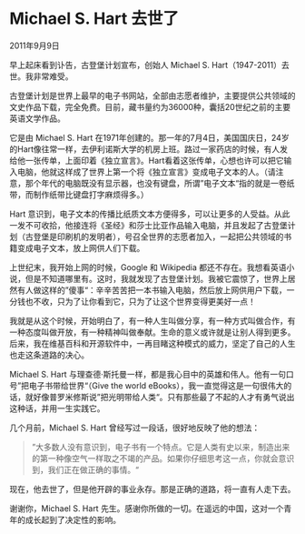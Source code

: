# Michael S. Hart 去世了

2011年9月9日

早上起床看到讣告，古登堡计划宣布，创始人 Michael S. Hart（1947-2011）去世。我非常难受。

古登堡计划是世界上最早的电子书网站，全部由志愿者维护，主要提供公共领域的文史作品下载，完全免费。目前，藏书量约为36000种，囊括20世纪之前的主要英语文学作品。

它是由 Michael S. Hart 在1971年创建的。那一年的7月4日，美国国庆日，24岁的Hart像往常一样，去伊利诺斯大学的机房上班。路过一家药店的时候，有人发给他一张传单，上面印着《独立宣言》。Hart看着这张传单，心想也许可以把它输入电脑，他就这样成了世界上第一个将《独立宣言》变成电子文本的人。（请注意，那个年代的电脑既没有显示器，也没有键盘，所谓”电子文本“指的就是一卷纸带，而制作纸带比键盘打字麻烦得多。）

Hart 意识到，电子文本的传播比纸质文本方便得多，可以让更多的人受益。从此一发不可收拾，他接连将《圣经》和莎士比亚作品输入电脑，并且发起了古登堡计划（古登堡是印刷机的发明者），号召全世界的志愿者加入，一起把公共领域的书籍变成电子文本，放上网供人们下载。

上世纪末，我开始上网的时候，Google 和 Wikipedia 都还不存在。我想看英语小说，但是不知道哪里有。这时，我就发现了古登堡计划。我被它震惊了，世界上居然有人做这样的”傻事“：辛辛苦苦把一本书输入电脑，然后放上网供用户下载，一分钱也不收，只为了让你看到它，只为了让这个世界变得更美好一点！

我就是从这个时候，开始明白了，有一种人生叫做分享，有一种方式叫做合作，有一种态度叫做开放，有一种精神叫做奉献。生命的意义或许就是让别人得到更多。后来，我在维基百科和开源软件中，一再目睹这种模式的威力，坚定了自己的人生也走这条道路的决心。

Michael S. Hart 与理查德·斯托曼一样，都是我心目中的英雄和伟人。他有一句口号”把电子书带给世界“（Give the world eBooks），我一直觉得这是一句很伟大的话，就好像普罗米修斯说”把光明带给人类“。只有那些最了不起的人才有勇气说出这种话，并用一生实践它。

几个月前，Michael S. Hart 曾经写过一段话，很好地反映了他的想法：

> ”大多数人没有意识到，电子书有一个特点。它是人类有史以来，制造出来的第一种像空气一样取之不竭的产品。如果你仔细思考这一点，你就会意识到，我们正在做正确的事情。“

现在，他去世了，但是他开辟的事业永存。那是正确的道路，将一直有人走下去。

谢谢你，Michael S. Hart 先生。感谢你所做的一切。在遥远的中国，这对一个青年的成长起到了决定性的影响。

